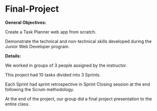 # Final-Project

**General Objectives:**

Create a Task Planner web app from scratch.

Demonstrate the technical and non-technical skills developed during the Junior Web Developer program.

**Details:**

We worked in groups of 3 people assigned by the instructor.

This project had 10 tasks divided into 3 Sprints.

Each Sprint had sprint retrospective in Sprint Closing session at the end following the Scrum methodology.

At the end of the project, our group did a final project presentation to the entire class.
